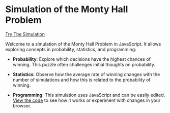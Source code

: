# Simulation of the Monty Hall Problem

[Try The Simulation](https://johngeer.github.io/simulation-of-monty-hall-problem/public/)

Welcome to a simulation of the Monty Hall Problem in JavaScript. It allows exploring concepts in probability, statistics, and programming:

- **Probability**: Explore which decisions have the highest chances of winning. This puzzle often challenges initial thoughts on probability.

- **Statistics**: Observe how the average rate of winning changes with the number of simulations and how this is related to the probability of winning.

- **Programming**: This simulation uses JavaScript and can be easily edited. [View the code](https://github.com/johngeer/simulation-of-monty-hall-problem/blob/main/public/main.js) to see how it works or experiment with changes in your browser.
